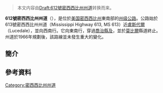> 本文内容由[Draft:612號密西西比州州道](https://zh.wikipedia.org/wiki/Draft:612號密西西比州州道)转换而来。


**612號密西西比州州道**（），是位於[美国](../Page/美国.md "wikilink")[密西西比州](../Page/密西西比州.md "wikilink")東南部的[州级公路](https://zh.wikipedia.org/wiki/州级公路 "wikilink")。公路始於613號密西西比州州道（Mississippi Highway 613, MS 613）近[盧斯代爾](../Page/盧斯代爾_\(密西西比州\).md "wikilink")（Lucedale），並向西南行。它向東南行，穿過[喬治縣及](../Page/喬治縣_\(密西西比州\).md "wikilink")，並於[莫比爾](https://zh.wikipedia.org/wiki/莫比爾_\(阿拉巴馬州\) "wikilink")縣道終止。 州道於1966年規劃後，該路線並未發生重大的變化。

## 簡介

## 參考資料

[Category:密西西比州州道](https://zh.wikipedia.org/wiki/Category:密西西比州州道 "wikilink")